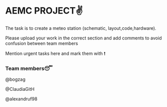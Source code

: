 # AEMC PROJECT:v:
The task is to create a meteo station (schematic, layout,code,hardware). 

Please upload your work in the correct section and add comments to avoid confusion between team members

Mention urgent tasks here and mark them with :exclamation:

### Team members:sleeping:

@bogzag

@ClaudiaGitH

@alexandruf98
